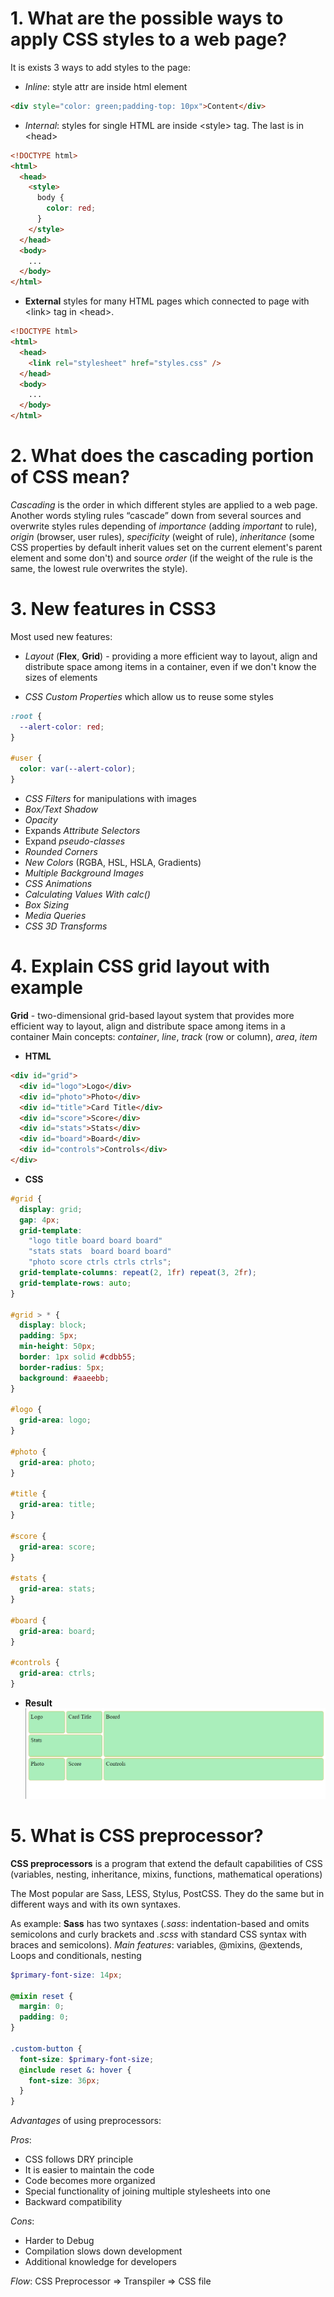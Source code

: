 # 1. What are the possible ways to apply CSS styles to a web page?

It is exists 3 ways to add styles to the page:

- _Inline_: style attr are inside html element

```html
<div style="color: green;padding-top: 10px">Content</div>
```

- _Internal_: styles for single HTML are inside \<style\> tag. The last is in \<head\>

```html
<!DOCTYPE html>
<html>
  <head>
    <style>
      body {
        color: red;
      }
    </style>
  </head>
  <body>
    ...
  </body>
</html>
```

- **External** styles for many HTML pages which connected to page with \<link\> tag in \<head\>.

```html
<!DOCTYPE html>
<html>
  <head>
    <link rel="stylesheet" href="styles.css" />
  </head>
  <body>
    ...
  </body>
</html>
```

# 2. What does the cascading portion of CSS mean?

_Cascading_ is the order in which different styles are applied to a web page. Another words styling rules “cascade” down from several sources and overwrite styles rules depending of _importance_ (adding _important_ to rule), _origin_ (browser, user rules), _specificity_ (weight of rule), _inheritance_ (some CSS properties by default inherit values set on the current element's parent element and some don't) and source _order_ (if the weight of the rule is the same, the lowest rule overwrites the style).

# 3. New features in CSS3

Most used new features:

- _Layout_ (**Flex**, **Grid**) - providing a more efficient way to layout, align and distribute space among items in a container, even if we don't know the sizes of elements

- _CSS Custom Properties_ which allow us to reuse some styles

```css
:root {
  --alert-color: red;
}

#user {
  color: var(--alert-color);
}
```

- _CSS Filters_ for manipulations with images
- _Box/Text Shadow_
- _Opacity_
- Expands _Attribute Selectors_
- Expand _pseudo-classes_
- _Rounded Corners_
- _New Colors_ (RGBA, HSL, HSLA, Gradients)
- _Multiple Background Images_
- _CSS Animations_
- _Calculating Values With calc()_
- _Box Sizing_
- _Media Queries_
- _CSS 3D Transforms_

# 4. Explain CSS grid layout with example

**Grid** - two-dimensional grid-based layout system that provides more efficient way to layout, align and distribute space among items in a container
Main concepts: _container_, _line_, _track_ (row or column), _area_, _item_

- **HTML**

```html
<div id="grid">
  <div id="logo">Logo</div>
  <div id="photo">Photo</div>
  <div id="title">Card Title</div>
  <div id="score">Score</div>
  <div id="stats">Stats</div>
  <div id="board">Board</div>
  <div id="controls">Controls</div>
</div>
```

- **CSS**

```css
#grid {
  display: grid;
  gap: 4px;
  grid-template:
    "logo title board board board"
    "stats stats  board board board"
    "photo score ctrls ctrls ctrls";
  grid-template-columns: repeat(2, 1fr) repeat(3, 2fr);
  grid-template-rows: auto;
}

#grid > * {
  display: block;
  padding: 5px;
  min-height: 50px;
  border: 1px solid #cdbb55;
  border-radius: 5px;
  background: #aaeebb;
}

#logo {
  grid-area: logo;
}

#photo {
  grid-area: photo;
}

#title {
  grid-area: title;
}

#score {
  grid-area: score;
}

#stats {
  grid-area: stats;
}

#board {
  grid-area: board;
}

#controls {
  grid-area: ctrls;
}
```

- **Result**  
  <img src="/assets/images/grid.png">

# 5. What is CSS preprocessor?

**CSS preprocessors** is a program that extend the default capabilities of CSS (variables, nesting, inheritance, mixins, functions, mathematical operations)

The Most popular are Sass, LESS, Stylus, PostCSS. They do the same but in different ways and with its own syntaxes.

As example:
**Sass** has two syntaxes (_.sass_: indentation-based and omits semicolons and curly brackets and _.scss_ with standard CSS syntax with braces and semicolons).
_Main features_: variables, @mixins, @extends, Loops and conditionals, nesting

```scss
$primary-font-size: 14px;

@mixin reset {
  margin: 0;
  padding: 0;
}

.custom-button {
  font-size: $primary-font-size;
  @include reset &: hover {
    font-size: 36px;
  }
}
```

_Advantages_ of using preprocessors:

_Pros_:

- CSS follows DRY principle
- It is easier to maintain the code
- Code becomes more organized
- Special functionality of joining multiple stylesheets into one
- Backward compatibility

_Cons_:

- Harder to Debug
- Compilation slows down development
- Additional knowledge for developers

_Flow_:
CSS Preprocessor => Transpiler => CSS file

